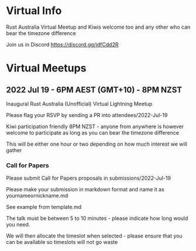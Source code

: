 # Virtual Info
Rust Australia Virtual Meetup and Kiwis welcome too and any other who can bear the timezone difference

Join us in Discord
https://discord.gg/jdfCdd2R

# Virtual Meetups

## 2022 Jul 19 - 6PM AEST (GMT+10) - 8PM NZST 

Inaugural Rust Australia (Unofficial) Virtual Lightning Meetup

Please flag your RSVP by sending a PR into attendees/2022-Jul-19

Kiwi participation friendly 8PM NZST - anyone from anywhere is however welcome to participate as long as you can bear the timezone difference

This will be either one hour or two depending on how much interest we will gather

### Call for Papers

Please submit Call for Papers proposals in submissions/2022-Jul-19

Please make your submission in markdown format and name it as yournameornickname.md

See example from template.md

The talk must be between 5 to 10 minutes - please indicate how long would you need.

We will then allocate the timeslot when selected - please ensure that you can be available so timeslots will not go waste

